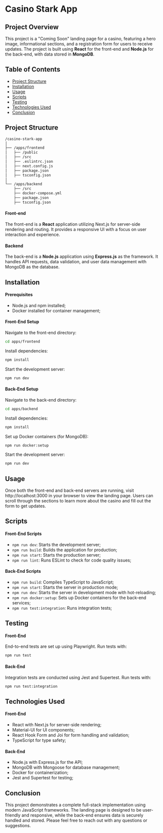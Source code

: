 # Casino Stark App

## Project Overview

This project is a "Coming Soon" landing page for a casino, featuring a hero image, informational sections, and a registration form for users to receive updates. The project is built using **React** for the front-end and **Node.js** for the back-end, with data stored in **MongoDB**.

## Table of Contents

- [Project Structure](#project-structure)
- [Installation](#installation)
- [Usage](#usage)
- [Scripts](#scripts)
- [Testing](#testing)
- [Technologies Used](#technologies-used)
- [Conclusion](#conclusion)

## Project Structure

```bash
/casino-stark-app
│
├── /apps/frontend
│   ├── /public
│   ├── /src
│   ├── .eslintrc.json
│   ├── next.config.js
│   ├── package.json
│   ├── tsconfig.json
│
└── /apps/backend
    ├── /src
    ├── docker-compose.yml
    ├── package.json
    ├── tsconfig.json
```

#### Front-end

The front-end is a **React** application utilizing Next.js for server-side rendering and routing. It provides a responsive UI with a focus on user interaction and experience.

#### Backend

The back-end is a **Node.js** application using **Express.js** as the framework. It handles API requests, data validation, and user data management with MongoDB as the database.

## Installation

#### Prerequisites

- Node.js and npm installed;
- Docker installed for container management;

#### Front-End Setup

Navigate to the front-end directory:

```bash
cd apps/frontend
```

Install dependencies:

```bash
npm install
```

Start the development server:

```bash
npm run dev
```

#### Back-End Setup

Navigate to the back-end directory:

```bash
cd apps/backend
```

Install dependencies:

```bash
npm install
```

Set up Docker containers (for MongoDB):

```bash
npm run docker:setup
```

Start the development server:

```bash
npm run dev
```

## Usage

Once both the front-end and back-end servers are running, visit http://localhost:3000 in your browser to view the landing page. Users can scroll through the sections to learn more about the casino and fill out the form to get updates.

## Scripts

#### Front-End Scripts

- `npm run dev`: Starts the development server;
- `npm run build`: Builds the application for production;
- `npm run start`: Starts the production server;
- `npm run lint`: Runs ESLint to check for code quality issues;

#### Back-End Scripts

- `npm run build`: Compiles TypeScript to JavaScript;
- `npm run start`: Starts the server in production mode;
- `npm run dev`: Starts the server in development mode with hot-reloading;
- `npm run docker:setup`: Sets up Docker containers for the back-end services;
- `npm run test:integration`: Runs integration tests;

## Testing

#### Front-End

End-to-end tests are set up using Playwright. Run tests with:

```bash
npm run test
```

#### Back-End

Integration tests are conducted using Jest and Supertest. Run tests with:

```bash
npm run test:integration
```

## Technologies Used

#### Front-End

- React with Next.js for server-side rendering;
- Material-UI for UI components;
- React Hook Form and Joi for form handling and validation;
- TypeScript for type safety;

#### Back-End

- Node.js with Express.js for the API;
- MongoDB with Mongoose for database management;
- Docker for containerization;
- Jest and Supertest for testing;

## Conclusion

This project demonstrates a complete full-stack implementation using modern JavaScript frameworks. The landing page is designed to be user-friendly and responsive, while the back-end ensures data is securely handled and stored. Please feel free to reach out with any questions or suggestions.
